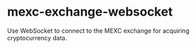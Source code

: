 # mexc-exchange-websocket
Use WebSocket to connect to the MEXC exchange for acquiring cryptocurrency data.
